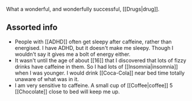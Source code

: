 What a wonderful, and wonderfully successful, [[Drugs|drug]].


## Assorted info
- People with [[ADHD]] often get sleepy after caffeine, rather than energised. I have ADHD, but it doesn't make me sleepy. Though I wouldn't say it gives me a bolt of energy either.
- It wasn't until the age of about [[16]] that I discovered that lots of fizzy drinks have caffeine in them. So I had lots of [[Insomnia|insomnia]] when I was younger. I would drink [[Coca-Cola]] near bed time totally unaware of what was in it.
- I am very sensitive to caffeine. A small cup of [[Coffee|coffee]] 5 [[Chocolate]] close to bed will keep me up.